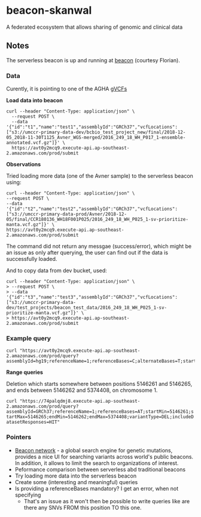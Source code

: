 # beacon-skanwal
A federated ecosystem that allows sharing of genomic and clinical data


## Notes

The serverless beacon is up and running at [beacon](https://avt0y2mcq9.execute-api.ap-southeast-2.amazonaws.com/prod) (courtesy Florian).

### Data

Curently, it is pointing to one of the AGHA [gVCFs](s3://agha-gdr-store-dev/mitochondrial_disease/17W001163.dedup.realigned.recalibrated.hc.gvcf.gz) 

**Load data into beacon**

```
curl --header "Content-Type: application/json" \
  --request POST \
  --data '{"id":"t1","name":"test1","assemblyId":"GRCh37","vcfLocations": ["s3://umccr-primary-data-dev/bcbio_test_project_new/final/2018-12-05_2018-11-30T1125_Avner_WGS-merged/2016_249_18_WH_P017_1-ensemble-annotated.vcf.gz"]}' \
  https://avt0y2mcq9.execute-api.ap-southeast-2.amazonaws.com/prod/submit
```

**Observations**

Tried loading more data (one of the Avner sample) to the serverless beacon using:

```
curl --header "Content-Type: application/json" \
--request POST \
--data '{"id":"t2","name":"test2","assemblyId":"GRCh37","vcfLocations": ["s3://umccr-primary-data-prod/Avner/2018-12-05/final/CCR180136_WH18F001P025/2016_249_18_WH_P025_1-sv-prioritize-manta.vcf.gz"]}' \
https://avt0y2mcq9.execute-api.ap-southeast-2.amazonaws.com/prod/submit
```

The command did not return any messgae (success/error), which might be an issue as only after querying, the user can find out if the data is successfully loaded. 

And to copy data from dev bucket, used:

```
curl --header "Content-Type: application/json" \
> --request POST \
> --data '{"id":"t3","name":"test3","assemblyId":"GRCh37","vcfLocations": ["s3://umccr-primary-data-dev/test_projects/beacon_test_data/2016_249_18_WH_P025_1-sv-prioritize-manta.vcf.gz"]}' \
> https://avt0y2mcq9.execute-api.ap-southeast-2.amazonaws.com/prod/submit
```

### Example query

```
curl "https://avt0y2mcq9.execute-api.ap-southeast-2.amazonaws.com/prod/query?assemblyId=hg19;referenceName=1;referenceBases=C;alternateBases=T;start=10491;end=10491;includeDatasetResponses=HIT"
```

**Range queries**

Deletion which starts somewhere between positions 5146261 and 5146265, and ends between 5146262 and 5374408, on chromosome 1. 

```curl "https://74palqdmj8.execute-api.ap-southeast-2.amazonaws.com/prod/query?assemblyId=GRCh37;referenceName=1;referenceBases=AT;startMin=5146261;startMax=5146265;endMin=5146262;endMax=5374408;variantType=DEL;includeDatasetResponses=HIT"```



### Pointers

- [Beacon network](https://beacon-network.org/#/) - a global search engine for genetic mutations, provides a nice UI for searching variants across world's public beacons. In addition, it allows to limit the search to organizations of interest.   
- Peformance comparison between serverless abd traditional beacons
- Try loading more data into the serverless beacon
- Create some (interesting and meaningful) queries
- Is providing a referenceBases mandatory? I get an error, when not specifying 
	- That's an issue as it won't then be possible to write queries like are there any SNVs FROM this position TO this one. 

 


  

